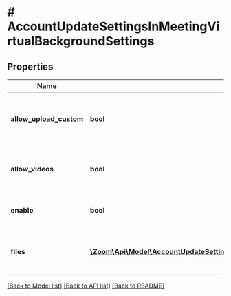 # # AccountUpdateSettingsInMeetingVirtualBackgroundSettings

## Properties

Name | Type | Description | Notes
------------ | ------------- | ------------- | -------------
**allow_upload_custom** | **bool** | Whether to allow user to upload custom Virtual Backgrounds. | [optional]
**allow_videos** | **bool** | Whether to allow the use of videos for Virtual Backgrounds. | [optional]
**enable** | **bool** | Whether to enable Virtual Backgrounds. | [optional]
**files** | [**\Zoom\Api\Model\AccountUpdateSettingsInMeetingVirtualBackgroundSettingsFilesInner[]**](AccountUpdateSettingsInMeetingVirtualBackgroundSettingsFilesInner.md) | Information about the Virtual Background files. | [optional]

[[Back to Model list]](../../README.md#models) [[Back to API list]](../../README.md#endpoints) [[Back to README]](../../README.md)
